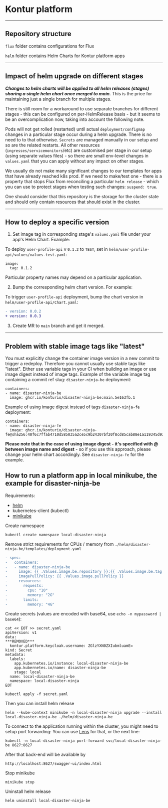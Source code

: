 Kontur platform
======================

---
<a name="structure"></a>Repository structure
---
```flux``` folder contains configurations for Flux

```helm``` folder contains Helm Charts for Kontur platform apps

---
Impact of helm upgrade on different stages
---
***Changes to helm charts will be applied to all helm releases (stages) sharing a single helm chart once merged to main.*** This is the price for maintaining just a single branch for multiple stages.

There is still room for a workaround to use separate branches for different stages - this can be configured on per-HelmRelease basis - but it seems to be an overcomplication now, taking into account the following note.

Pods will not get rolled (restarted) until actual ```deployment/configmap``` changes in a particular stage occur during a helm upgrade. There is no need to to that otherwise. ```Secrets``` are managed manually in our setup and so are the related restarts. All other resources (```ingresses/servicemonitors```/etc) are customised per stage in our setup (using separate values files) - so there are small env-level changes in ```values.yaml``` that you can apply without any impact on other stages.

We usually do not make many significant changes to our templates for apps that have already reached k8s prod. If we need to make/test one - there is a property that stops Flux from reconciling a particular ```helm release``` - which you can use to protect stages when testing such changes: ```suspend: true```.

One should consider that this repository is the storage for the cluster state and should only contain resources that should exist in the cluster.

---
<a name="deploy-specific"></a>How to deploy a specific version
---
1. Set image tag in corresponding stage's ```values.yaml``` file under your app's Helm Chart.
Example:

To deploy ```user-profile-api``` v ```0.1.2``` to ```TEST```, set in ```helm/user-profile-api/values/values-test.yaml```:
```
image:
  tag: 0.1.2
```
Particular property names may depend on a particular application.

2. Bump the corresponding helm chart version.
For example:

To trigger ```user-profile-api``` deployment, bump the chart version in ```helm/user-profile-api/Chart.yaml```:
```diff
- version: 0.0.2
+ version: 0.0.3
```

3. Create MR to ```main``` branch and get it merged.

---
<a name="constant-tags"></a>Problem with stable image tags like "latest"
---
You must explicitly change the container image version in a new commit to trigger a redeploy. Therefore you cannot usually use stable tags like "latest".
Either use variable tags in your CI when building an image or use image digest instead of image tags.
Example of the variable image tag containing a commit ref slug: ```disaster-ninja-be``` deployment:
```
containers:
- name: disaster-ninja-be
  image: ghcr.io/konturio/disaster-ninja-be:main.5e163fb.1
```
Example of using image digest instead of tags ```disaster-ninja-fe``` deployment:
```
containers:
- name: disaster-ninja-fe
  image: ghcr.io/konturio/disaster-ninja-fe@sha256:40f6c7ffab4710d585035a2ce5c9b24307bf20f8cd85cab88e1a119345d93ef5
```
**Please note that in the case of using image digest - it's specified with @ between image name and digest** - so if you use this approach, please change your helm chart accordingly. See ```disaster-ninja-fe``` for the example.


<a name="minikube"></a>How to run a platform app in local minikube, the example for disaster-ninja-be
---

Requirements:
 - [helm](https://helm.sh/docs/intro/install/)
 - kubernetes-client (kubectl)
 - [minikube](https://minikube.sigs.k8s.io/docs/start/)

Create namespace
```
kubectl create namespace local-disaster-ninja
```
Remove strict requirements for CPUs / memory
from `./helm/disaster-ninja-be/templates/deployment.yaml`
```diff
- spec:
-   containers:
-   - name: disaster-ninja-be
-     image: {{ .Values.image.be.repository }}:{{ .Values.image.be.tag }}
-     imagePullPolicy: {{ .Values.image.pullPolicy }}
-     resources:
-       requests:
-         cpu: "10"
-         memory: "2G"
-       limits:
-         memory: "4G"
```

Create secrets (values are encoded with base64, use ```echo -n mypassword | base64```):
```
cat << EOT >> secret.yaml
apiVersion: v1
data:
***REMOVED***
  kontur.platform.keycloak.username: ZGlzYXN0ZXIubmluamE=
kind: Secret
metadata:
  labels:
    app.kubernetes.io/instance: local-disaster-ninja-be
    app.kubernetes.io/name: disaster-ninja-be
    stage: local
  name: local-disaster-ninja-be
  namespace: local-disaster-ninja
EOT

kubectl apply -f secret.yaml 
```

Then you can install helm release
```
helm --kube-context minikube -n local-disaster-ninja upgrade --install local-disaster-ninja-be ./helm/disaster-ninja-be
```

To connect to the application running within the cluster, you might need to setup port forwarding:
You can use [Lens](https://github.com/lensapp/lens) for that, 
or the next line:
```
kubectl -n local-disaster-ninja port-forward svc/local-disaster-ninja-be 8627:8627
```
After that back-end will be available by
```
http://localhost:8627/swagger-ui/index.html
```

Stop minikube
```
minikube stop
```

Uninstall helm release
```
helm uninstall local-disaster-ninja-be
```
